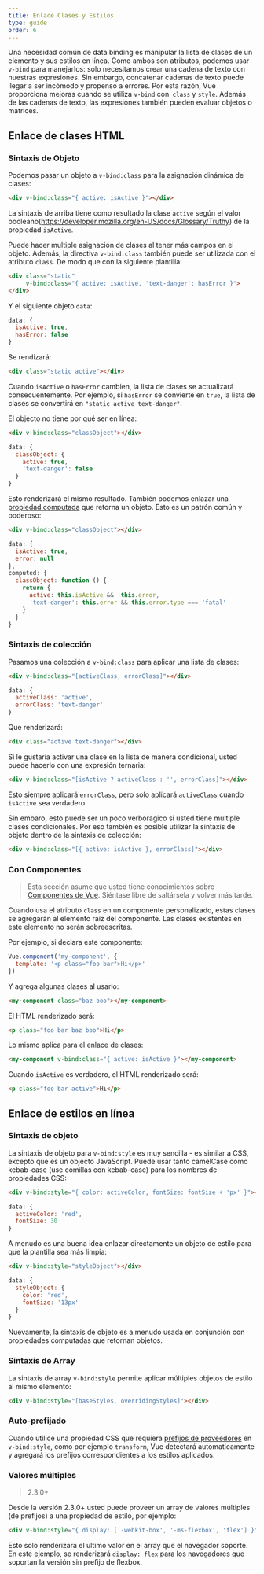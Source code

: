 ```yaml
---
title: Enlace Clases y Estilos
type: guide
order: 6
---
```


Una necesidad común de data binding es manipular la lista de clases de un elemento y sus estilos en línea. Como ambos son atributos, podemos usar `v-bind` para manejarlos: solo necesitamos crear una cadena de texto con nuestras expresiones. Sin embargo, concatenar cadenas de texto puede llegar a ser incómodo y propenso a errores. Por esta razón, Vue proporciona mejoras cuando se utiliza `v-bind` con` class` y `style`. Además de las cadenas de texto, las expresiones también pueden evaluar objetos o matrices.

## Enlace de clases HTML

### Sintaxis de Objeto

Podemos pasar un objeto a `v-bind:class` para la asignación dinámica de clases:

``` html
<div v-bind:class="{ active: isActive }"></div>
```

La sintaxis de arriba tiene como resultado la clase `active` según el valor booleano(https://developer.mozilla.org/en-US/docs/Glossary/Truthy) de la propiedad `isActive`.

Puede hacer multiple asignación de clases al tener más campos en el objeto. Además, la directiva `v-bind:class` también puede ser utilizada con el atributo `class`. De modo que con la siguiente plantilla:

``` html
<div class="static"
     v-bind:class="{ active: isActive, 'text-danger': hasError }">
</div>
```

Y el siguiente objeto `data`:

``` js
data: {
  isActive: true,
  hasError: false
}
```

Se rendizará:

``` html
<div class="static active"></div>
```

Cuando `isActive` o `hasError` cambien, la lista de clases se actualizará consecuentemente. Por ejemplo, si `hasError` se convierte en `true`, la lista de clases se convertirá en `"static active text-danger"`.

El objecto no tiene por qué ser en línea:

``` html
<div v-bind:class="classObject"></div>
```
``` js
data: {
  classObject: {
    active: true,
    'text-danger': false
  }
}
```

Esto renderizará el mismo resultado. También podemos enlazar una [propiedad computada](computed.html) que retorna un objeto. Esto es un patrón común y poderoso:

``` html
<div v-bind:class="classObject"></div>
```
``` js
data: {
  isActive: true,
  error: null
},
computed: {
  classObject: function () {
    return {
      active: this.isActive && !this.error,
      'text-danger': this.error && this.error.type === 'fatal'
    }
  }
}
```

### Sintaxis de colección

Pasamos una colección a `v-bind:class` para aplicar una lista de clases:

``` html
<div v-bind:class="[activeClass, errorClass]"></div>
```
``` js
data: {
  activeClass: 'active',
  errorClass: 'text-danger'
}
```

Que renderizará:

``` html
<div class="active text-danger"></div>
```

Si le gustaría activar una clase en la lista de manera condicional, usted puede hacerlo con una expresión ternaria:

``` html
<div v-bind:class="[isActive ? activeClass : '', errorClass]"></div>
```

Esto siempre aplicará `errorClass`, pero solo aplicará `activeClass` cuando `isActive` sea verdadero.

Sin embaro, esto puede ser un poco verboragico si usted tiene multiple clases condicionales. Por eso también es posible utilizar la sintaxis de objeto dentro de la sintaxis de colección:

``` html
<div v-bind:class="[{ active: isActive }, errorClass]"></div>
```

### Con Componentes

> Esta sección asume que usted tiene conocimientos sobre [Componentes de Vue](components.html). Siéntase libre de saltársela y volver más tarde.

Cuando usa el atributo `class` en un componente personalizado, estas clases se agregarán al elemento raíz del componente. Las clases existentes en este elemento no serán sobreescritas.

Por ejemplo, si declara este componente:

``` js
Vue.component('my-component', {
  template: '<p class="foo bar">Hi</p>'
})
```

Y agrega algunas clases al usarlo:

``` html
<my-component class="baz boo"></my-component>
```

El HTML renderizado será:

``` html
<p class="foo bar baz boo">Hi</p>
```

Lo mismo aplica para el enlace de clases:

``` html
<my-component v-bind:class="{ active: isActive }"></my-component>
```

Cuando `isActive` es verdadero, el HTML renderizado será:

``` html
<p class="foo bar active">Hi</p>
```

## Enlace de estilos en línea

### Sintaxis de objeto

La sintaxis de objeto para `v-bind:style` es muy sencilla - es similar a CSS, excepto que es un objecto JavaScript. Puede usar tanto camelCase como kebab-case (use comillas con kebab-case) para los nombres de propiedades CSS:

``` html
<div v-bind:style="{ color: activeColor, fontSize: fontSize + 'px' }"></div>
```
``` js
data: {
  activeColor: 'red',
  fontSize: 30
}
```

A menudo es una buena idea enlazar directamente un objeto de estilo para que la plantilla sea más limpia:

``` html
<div v-bind:style="styleObject"></div>
```
``` js
data: {
  styleObject: {
    color: 'red',
    fontSize: '13px'
  }
}
```

Nuevamente, la sintaxis de objeto es a menudo usada en conjunción con propiedades computadas que retornan objetos.

### Sintaxis de Array

La sintaxis de array `v-bind:style` permite aplicar múltiples objetos de estilo al mismo elemento:

``` html
<div v-bind:style="[baseStyles, overridingStyles]"></div>
```

### Auto-prefijado

Cuando utilice una propiedad CSS que requiera [prefijos de proveedores](https://developer.mozilla.org/en-US/docs/Glossary/Vendor_Prefix) en `v-bind:style`, como por ejemplo `transform`, Vue detectará automaticamente y agregará los prefijos correspondientes a los estilos aplicados.

### Valores múltiples

> 2.3.0+

Desde la versión 2.3.0+ usted puede proveer un array de valores múltiples (de prefijos) a una propiedad de estilo, por ejemplo:

``` html
<div v-bind:style="{ display: ['-webkit-box', '-ms-flexbox', 'flex'] }"></div>
```

Esto solo renderizará el ultimo valor en el array que el navegador soporte. En este ejemplo, se renderizará `display: flex` para los navegadores que soportan la versión sin prefijo de flexbox.
